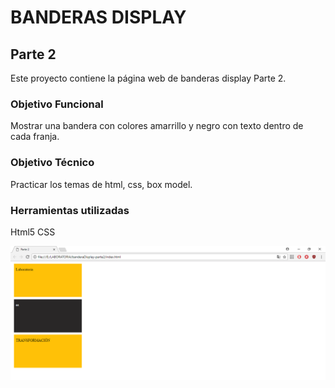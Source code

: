 # BANDERAS DISPLAY

## Parte 2

Este proyecto contiene la página web de banderas display Parte 2.

### Objetivo Funcional

Mostrar una bandera con colores amarrillo y negro con texto dentro de cada franja.

### Objetivo Técnico

Practicar los temas de html, css, box model.

### Herramientas utilizadas

Html5
CSS

![recursos](assets/img/bandera2.PNG)